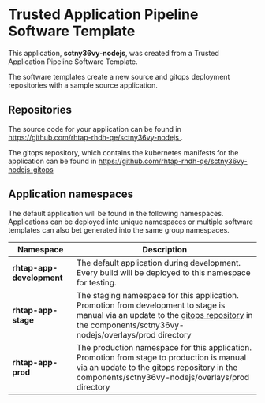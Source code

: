 # Trusted Application Pipeline Software Template

This application, **sctny36vy-nodejs**, was created from a Trusted Application Pipeline Software Template.

The software templates create a new source and gitops deployment repositories with a sample source application. 

## Repositories

The source code for your application can be found in [https://github.com/rhtap-rhdh-qe/sctny36vy-nodejs ](https://github.com/rhtap-rhdh-qe/sctny36vy-nodejs ).
 
The gitops repository, which contains the kubernetes manifests for the application can be found in 
[https://github.com/rhtap-rhdh-qe/sctny36vy-nodejs-gitops ](https://github.com/rhtap-rhdh-qe/sctny36vy-nodejs-gitops ) 

## Application namespaces 

The default application will be found in the following namespaces. Applications can be deployed into unique namespaces or multiple software templates can also bet generated into the same group namespaces.  

|  Namespace   |  Description   |  
| -------- | -------- |   
| **rhtap-app-development** | The default application during development. Every build will be deployed to this namespace for testing. | 
| **rhtap-app-stage** | The staging namespace for this application. Promotion from development to stage is manual via an update to the [gitops repository](https://github.com/rhtap-rhdh-qe/sctny36vy-nodejs-gitops ) in the components/sctny36vy-nodejs/overlays/prod directory |  
| **rhtap-app-prod** | The production namespace for this application. Promotion from stage to production is manual via an update to the [gitops repository](https://github.com/rhtap-rhdh-qe/sctny36vy-nodejs-gitops ) in the components/sctny36vy-nodejs/overlays/prod directory | 